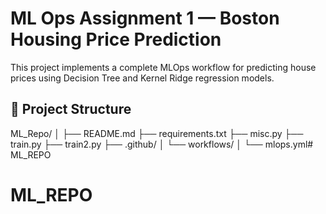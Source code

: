 # ML Ops Assignment 1 — Boston Housing Price Prediction

This project implements a complete MLOps workflow for predicting house prices using
Decision Tree and Kernel Ridge regression models.

## 🧱 Project Structure
ML_Repo/
│
├── README.md
├── requirements.txt
├── misc.py
├── train.py
├── train2.py
├── .github/
│   └── workflows/
│       └── mlops.yml# ML_REPO
# ML_REPO
